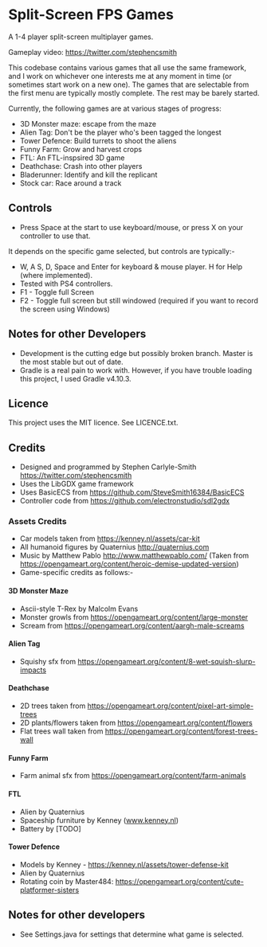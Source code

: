 # Split-Screen FPS Games
A 1-4 player split-screen multiplayer games.

Gameplay video: https://twitter.com/stephencsmith

This codebase contains various games that all use the same framework, and I work on whichever one interests me at any moment in time (or sometimes start work on a new one).  The games that are selectable from the first menu are typically mostly complete.  The rest may be barely started.

Currently, the following games are at various stages of progress:
* 3D Monster maze: escape from the maze
*  Alien Tag: Don't be the player who's been tagged the longest
* Tower Defence: Build turrets to shoot the aliens
* Funny Farm: Grow and harvest crops
* FTL: An FTL-inspsired 3D game
* Deathchase: Crash into other players
* Bladerunner: Identify and kill the replicant
* Stock car: Race around a track


## Controls
* Press Space at the start to use keyboard/mouse, or press X on your controller to use that.

It depends on the specific game selected, but controls are typically:-

* W, A S, D, Space and Enter for keyboard & mouse player.  H for Help (where implemented).
* Tested with PS4 controllers.
* F1 - Toggle full Screen
* F2 - Toggle full screen but still windowed (required if you want to record the screen using Windows)

## Notes for other Developers
* Development is the cutting edge but possibly broken branch.  Master is the most stable but out of date.
* Gradle is a real pain to work with.  However, if you have trouble loading this project, I used Gradle v4.10.3.


## Licence
This project uses the MIT licence.  See LICENCE.txt.


## Credits
* Designed and programmed by Stephen Carlyle-Smith https://twitter.com/stephencsmith
* Uses the LibGDX game framework
* Uses BasicECS from https://github.com/SteveSmith16384/BasicECS
* Controller code from https://github.com/electronstudio/sdl2gdx

### Assets Credits
* Car models taken from https://kenney.nl/assets/car-kit
* All humanoid figures by Quaternius http://quaternius.com
* Music by Matthew Pablo http://www.matthewpablo.com/ (Taken from https://opengameart.org/content/heroic-demise-updated-version)
* Game-specific credits as follows:-

#### 3D Monster Maze
* Ascii-style T-Rex by Malcolm Evans
* Monster growls from https://opengameart.org/content/large-monster
* Scream from https://opengameart.org/content/aargh-male-screams

#### Alien Tag
* Squishy sfx from https://opengameart.org/content/8-wet-squish-slurp-impacts

#### Deathchase
* 2D trees taken from https://opengameart.org/content/pixel-art-simple-trees
* 2D plants/flowers taken from https://opengameart.org/content/flowers
* Flat trees wall taken from https://opengameart.org/content/forest-trees-wall

#### Funny Farm
* Farm animal sfx from https://opengameart.org/content/farm-animals

#### FTL
* Alien by Quaternius
* Spaceship furniture by Kenney (www.kenney.nl)
* Battery by [TODO]

#### Tower Defence
* Models by Kenney - https://kenney.nl/assets/tower-defense-kit
* Alien by Quaternius
* Rotating coin by Master484: https://opengameart.org/content/cute-platformer-sisters


## Notes for other developers
* See Settings.java for settings that determine what game is selected.

